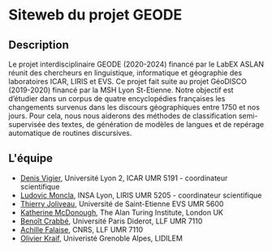 # Siteweb du projet GEODE

## Description

Le projet interdisciplinaire GEODE (2020-2024) financé par le LabEX ASLAN réunit des chercheurs en linguistique, informatique et géographie des laboratoires ICAR, LIRIS et EVS. Ce projet fait suite au projet GéoDISCO (2019-2020) financé par la MSH Lyon St-Etienne. Notre objectif est d’étudier dans un corpus de quatre encyclopédies françaises les changements survenus dans les discours géographiques entre 1750 et nos jours. Pour cela, nous nous aiderons des méthodes de classification semi-supervisée des textes, de génération de modèles de langues et de repérage automatique de routines discursives. 


## L'équipe

- [Denis Vigier](http://www.icar.cnrs.fr/membre/dvigier/), Université Lyon 2, ICAR UMR 5191 - coordinateur scientifique
- [Ludovic Moncla](https://ludovicmoncla.github.io/), INSA Lyon, LIRIS UMR 5205 - coordinateur scientifique
- [Thierry Joliveau](https://ludovicmoncla.github.io/), Université de Saint-Etienne EVS UMR 5600
- [Katherine McDonough](https://www.turing.ac.uk/people/researchers/katherine-mcdonough), The Alan Turing Institute, London UK
- [Benoît Crabbé](http://www.linguist.univ-paris-diderot.fr/~bcrabbe/), Université Paris Diderot, LLF UMR 7110
- [Achille Falaise](http://www.llf.cnrs.fr/fr/Gens/Falaise), CNRS, LLF UMR 7110
- [Olivier Kraif](https://lidilem.univ-grenoble-alpes.fr/membre/olivier-kraif), Univeristé Grenoble Alpes, LIDILEM
